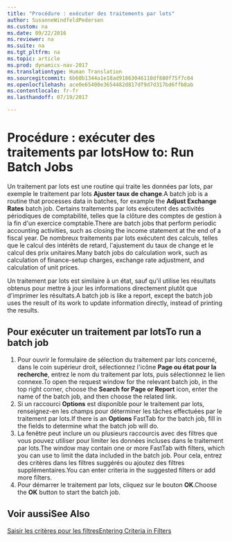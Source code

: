 ```yaml
---
title: "Procédure : exécuter des traitements par lots"
author: SusanneWindfeldPedersen
ms.custom: na
ms.date: 09/22/2016
ms.reviewer: na
ms.suite: na
ms.tgt_pltfrm: na
ms.topic: article
ms.prod: dynamics-nav-2017
ms.translationtype: Human Translation
ms.sourcegitcommit: 6b60b1344a1e18ad91863046110df880f75f7c04
ms.openlocfilehash: ace0e65400e3654482d817df9d7d317bd6ffb8ab
ms.contentlocale: fr-fr
ms.lasthandoff: 07/19/2017

---
```


# <a name="how-to-run-batch-jobs"></a><span data-ttu-id="bbde1-102">Procédure : exécuter des traitements par lots</span><span class="sxs-lookup"><span data-stu-id="bbde1-102">How to: Run Batch Jobs</span></span>
<span data-ttu-id="bbde1-103">Un traitement par lots est une routine qui traite les données par lots, par exemple le traitement par lots **Ajuster taux de change**.</span><span class="sxs-lookup"><span data-stu-id="bbde1-103">A batch job is a routine that processes data in batches, for example the **Adjust Exchange Rates** batch job.</span></span> <span data-ttu-id="bbde1-104">Certains traitements par lots exécutent des activités périodiques de comptabilité, telles que la clôture des comptes de gestion à la fin d'un exercice comptable.</span><span class="sxs-lookup"><span data-stu-id="bbde1-104">There are batch jobs that perform periodic accounting activities, such as closing the income statement at the end of a fiscal year.</span></span> <span data-ttu-id="bbde1-105">De nombreux traitements par lots exécutent des calculs, telles que le calcul des intérêts de retard, l'ajustement du taux de change et le calcul des prix unitaires.</span><span class="sxs-lookup"><span data-stu-id="bbde1-105">Many batch jobs do calculation work, such as calculation of finance-setup charges, exchange rate adjustment, and calculation of unit prices.</span></span>

<span data-ttu-id="bbde1-106">Un traitement par lots est similaire à un état, sauf qu'il utilise les résultats obtenus pour mettre à jour les informations directement plutôt que d'imprimer les résultats.</span><span class="sxs-lookup"><span data-stu-id="bbde1-106">A batch job is like a report, except the batch job uses the result of its work to update information directly, instead of printing the results.</span></span>

## <a name="to-run-a-batch-job"></a><span data-ttu-id="bbde1-107">Pour exécuter un traitement par lots</span><span class="sxs-lookup"><span data-stu-id="bbde1-107">To run a batch job</span></span>
1. <span data-ttu-id="bbde1-108">Pour ouvrir le formulaire de sélection du traitement par lots concerné, dans le coin supérieur droit, sélectionnez l'icône **Page ou état pour la recherche**, entrez le nom du traitement par lots, puis sélectionnez le lien connexe.</span><span class="sxs-lookup"><span data-stu-id="bbde1-108">To open the request window for the relevant batch job, in the top right corner, choose the **Search for Page or Report** icon, enter the name of the batch job, and then choose the related link.</span></span>
2. <span data-ttu-id="bbde1-109">Si un raccourci **Options** est disponible pour le traitement par lots, renseignez-en les champs pour déterminer les tâches effectuées par le traitement par lots.</span><span class="sxs-lookup"><span data-stu-id="bbde1-109">If there is an **Options** FastTab for the batch job, fill in the fields to determine what the batch job will do.</span></span>
3. <span data-ttu-id="bbde1-110">La fenêtre peut inclure un ou plusieurs raccourcis avec des filtres que vous pouvez utiliser pour limiter les données incluses dans le traitement par lots.</span><span class="sxs-lookup"><span data-stu-id="bbde1-110">The window may contain one or more FastTab with filters, which you can use to limit the data included in the batch job.</span></span> <span data-ttu-id="bbde1-111">Pour cela, entrez des critères dans les filtres suggérés ou ajoutez des filtres supplémentaires.</span><span class="sxs-lookup"><span data-stu-id="bbde1-111">You can enter criteria in the suggested filters or add more filters.</span></span>
4. <span data-ttu-id="bbde1-112">Pour démarrer le traitement par lots, cliquez sur le bouton **OK**.</span><span class="sxs-lookup"><span data-stu-id="bbde1-112">Choose the **OK** button to start the batch job.</span></span>

## <a name="see-also"></a><span data-ttu-id="bbde1-113">Voir aussi</span><span class="sxs-lookup"><span data-stu-id="bbde1-113">See Also</span></span>
[<span data-ttu-id="bbde1-114">Saisir les critères pour les filtres</span><span class="sxs-lookup"><span data-stu-id="bbde1-114">Entering Criteria in Filters</span></span>](ui-enter-criteria-filters.md)

